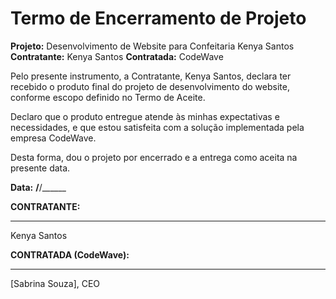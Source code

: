 # Termo de Encerramento de Projeto

**Projeto:** Desenvolvimento de Website para Confeitaria Kenya Santos
**Contratante:** Kenya Santos
**Contratada:** CodeWave

Pelo presente instrumento, a Contratante, Kenya Santos, declara ter recebido o produto final do projeto de desenvolvimento do website, conforme escopo definido no Termo de Aceite.

Declaro que o produto entregue atende às minhas expectativas e necessidades, e que estou satisfeita com a solução implementada pela empresa CodeWave.

Desta forma, dou o projeto por encerrado e a entrega como aceita na presente data.

**Data:** ____/____/______

**CONTRATANTE:**
_________________________
Kenya Santos

**CONTRATADA (CodeWave):**
_________________________
[Sabrina Souza], CEO
